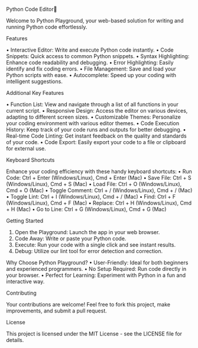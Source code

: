 Python Code Editor🐍

Welcome to Python Playground, your web-based solution for writing and running Python code effortlessly.

Features

•	Interactive Editor: Write and execute Python code instantly.
•	Code Snippets: Quick access to common Python snippets.
•	Syntax Highlighting: Enhance code readability and debugging.
•	Error Highlighting: Easily identify and fix coding errors.
•	File Management: Save and load your Python scripts with ease.
•	Autocomplete: Speed up your coding with intelligent suggestions.

Additional Key Features

•	Function List: View and navigate through a list of all functions in your current script.
•	Responsive Design: Access the editor on various devices, adapting to different screen sizes.
•	Customizable Themes: Personalize your coding environment with various editor themes.
•	Code Execution History: Keep track of your code runs and outputs for better debugging.
•	Real-time Code Linting: Get instant feedback on the quality and standards of your code.
•	Code Export: Easily export your code to a file or clipboard for external use.

Keyboard Shortcuts

Enhance your coding efficiency with these handy keyboard shortcuts:
•	Run Code: Ctrl + Enter (Windows/Linux), Cmd + Enter (Mac)
•	Save File: Ctrl + S (Windows/Linux), Cmd + S (Mac)
•	Load File: Ctrl + O (Windows/Linux), Cmd + O (Mac)
•	Toggle Comment: Ctrl + / (Windows/Linux), Cmd + / (Mac)
•	Toggle Lint: Ctrl + I (Windows/Linux), Cmd + / (Mac)
•	Find: Ctrl + F (Windows/Linux), Cmd + F (Mac)
•	Replace: Ctrl + H (Windows/Linux), Cmd + H (Mac)
•	Go to Line: Ctrl + G (Windows/Linux), Cmd + G (Mac)

Getting Started

1.	Open the Playground: Launch the app in your web browser.
2.	Code Away: Write or paste your Python code.
3.	Execute: Run your code with a single click and see instant results.
4.	Debug: Utilize our lint tool for error detection and correction.

Why Choose Python Playground?
•	User-Friendly: Ideal for both beginners and experienced programmers.
•	No Setup Required: Run code directly in your browser.
•	Perfect for Learning: Experiment with Python in a fun and interactive way.

Contributing

Your contributions are welcome! Feel free to fork this project, make improvements, and submit a pull request.

License

This project is licensed under the MIT License - see the LICENSE file for details.

